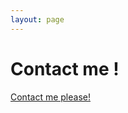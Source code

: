 ```yaml
---
layout: page
---
```

<h1>Contact me !</h1>

<a class="button" href="mailto:1272004@g.iuhw.ac.jp">Contact me please!</a>
